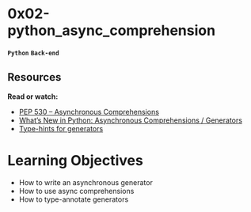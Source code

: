 # 0x02-python_async_comprehension
**`Python`** **`Back-end`**

## Resources
**Read or watch:**

- [PEP 530 – Asynchronous Comprehensions](https://intranet.alxswe.com/rltoken/hlwtED-iLsdORSgly8DsyQ)
- [What’s New in Python: Asynchronous Comprehensions / Generators](https://intranet.alxswe.com/rltoken/0OkbObYzCKtO7ZUAxfKvkw)
- [Type-hints for generators](https://intranet.alxswe.com/rltoken/l4Fnno568VbVIn9GvrFVtQ)

# Learning Objectives
- How to write an asynchronous generator
- How to use async comprehensions
- How to type-annotate generators
